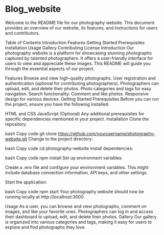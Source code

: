 # Blog_website
Welcome to the README file for our photography website. This document provides an overview of our website, its features, and instructions for users and contributors.

Table of Contents
Introduction
Features
Getting Started
Prerequisites
Installation
Usage
Gallery
Contributing
License
Introduction
Our photography website is a platform for showcasing stunning photographs captured by talented photographers. It offers a user-friendly interface for users to view and appreciate these images. This README will guide you through the essential aspects of our project.

Features
Browse and view high-quality photographs.
User registration and authentication (optional for contributing photographers).
Photographers can upload, edit, and delete their photos.
Photo categories and tags for easy navigation.
Search functionality.
Comment and like photos.
Responsive design for various devices.
Getting Started
Prerequisites
Before you can run the project, ensure you have the following installed:

HTML and CSS
JavaScript
(Optional) Any additional prerequisites for specific dependencies mentioned in your project.
Installation
Clone the repository:

bash
Copy code
git clone https://github.com/yourusername/photography-website.git
Change to the project directory:

bash
Copy code
cd photography-website
Install dependencies:

bash
Copy code
npm install
Set up environment variables:

Create a .env file and configure your environment variables. This might include database connection information, API keys, and other settings.

Start the application:

bash
Copy code
npm start
Your photography website should now be running locally at http://localhost:3000.

Usage
As a user, you can browse and view photographs, comment on images, and like your favorite ones.
Photographers can log in and access their dashboard to upload, edit, and delete their photos.
Gallery
Our gallery is organized into various categories and tags, making it easy for users to explore and find photographs they love.
